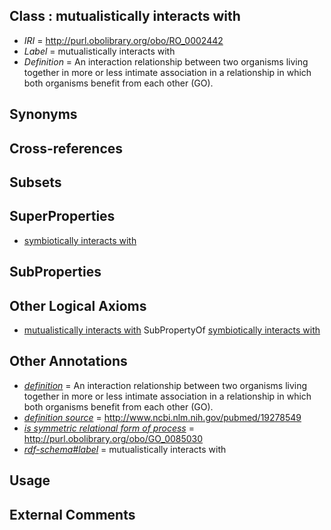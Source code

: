 
## Class : mutualistically interacts with

 * *IRI* = http://purl.obolibrary.org/obo/RO_0002442
 * *Label* = mutualistically interacts with
 * *Definition* = An interaction relationship between two organisms living together in more or less intimate association in a relationship in which both organisms benefit from each other (GO).

## Synonyms


## Cross-references


## Subsets


## SuperProperties

 * [symbiotically interacts with](../../RO/40/RO_0002440.md)

## SubProperties


## Other Logical Axioms

 * [mutualistically interacts with](../../RO/42/RO_0002442.md) SubPropertyOf [symbiotically interacts with](../../RO/40/RO_0002440.md)

## Other Annotations

 * *[definition](../../IAO/15/IAO_0000115.md)* = An interaction relationship between two organisms living together in more or less intimate association in a relationship in which both organisms benefit from each other (GO).
 * *[definition source](../../IAO/19/IAO_0000119.md)* = http://www.ncbi.nlm.nih.gov/pubmed/19278549
 * *[is symmetric relational form of process](../../RO/61/RO_0002561.md)* = http://purl.obolibrary.org/obo/GO_0085030
 * *[rdf-schema#label](../../el/rdf-schema#label.md)* = mutualistically interacts with

## Usage


## External Comments

